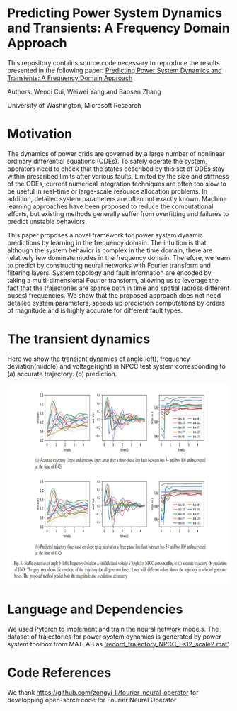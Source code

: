 # Predicting Power System Dynamics and Transients: A Frequency Domain Approach
This repository contains source code necessary to reproduce the results presented in the following paper:
[Predicting Power System Dynamics and Transients: A Frequency Domain Approach](https://arxiv.org/abs/2111.01103)  

Authors: Wenqi Cui, Weiwei Yang and Baosen Zhang  

University of Washington, Microsoft Research 


# Motivation
The dynamics of power grids are governed by a large number of nonlinear ordinary differential equations (ODEs). To safely operate the system, operators need to check that the states described by this set of ODEs stay within prescribed limits after various faults. Limited by the size and stiffness of the ODEs, current numerical integration techniques are often too slow to be useful in real-time or large-scale resource allocation problems. In addition, detailed system parameters are often not exactly known. Machine learning approaches have been proposed to reduce the computational efforts, but existing methods generally suffer from overfitting and failures to predict unstable behaviors.

This paper proposes a novel framework for power system dynamic predictions by learning in the frequency domain. The intuition is that although the system behavior is complex in the time domain, there are relatively few dominate modes in the frequency domain. Therefore, we learn to predict by constructing neural networks with Fourier transform and filtering layers. System topology and fault information are encoded by taking a multi-dimensional Fourier transform, allowing us to leverage the fact that the trajectories are sparse both in time and spatial (across different buses) frequencies. We show that the proposed approach does not need detailed system parameters, speeds up prediction computations by orders of magnitude and is highly accurate for different fault types.


# The transient dynamics
Here we show the transient dynamics of angle(left), frequency deviation(middle) and voltage(right) in NPCC test system corresponding to (a) accurate trajectory. (b) prediction. 

<img src="/Stable_dyn.PNG" height="450px" width="850px" >

# Language and Dependencies
 We used Pytorch to implement and train the neural network models. The dataset of trajectories for power system dynamics is generated by power system toolbox from MATLAB as ['record_trajectory_NPCC_Fs12_scale2.mat'](https://drive.google.com/file/d/1CLEt4OXbYG9XX3IKtfaWTDRHTAe1mFs2/view?usp=sharing). 


# Code References
We thank https://github.com/zongyi-li/fourier_neural_operator for developping open-sorce code for Fourier Neural Operator
